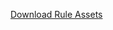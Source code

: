 
[Download Rule Assets
](https://minhaskamal.github.io/DownGit/#/home?url=https://github.com/corticon/templates/blob/main/classic-templates/Sorting-by-Salary/Sorting%20by%20Salary.zip)